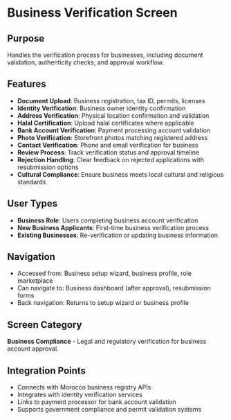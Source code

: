 # Business Verification Screen

## Purpose
Handles the verification process for businesses, including document validation, authenticity checks, and approval workflow.

## Features
- **Document Upload**: Business registration, tax ID, permits, licenses
- **Identity Verification**: Business owner identity confirmation
- **Address Verification**: Physical location confirmation and validation
- **Halal Certification**: Upload halal certificates where applicable
- **Bank Account Verification**: Payment processing account validation
- **Photo Verification**: Storefront photos matching registered address
- **Contact Verification**: Phone and email verification for business
- **Review Process**: Track verification status and approval timeline
- **Rejection Handling**: Clear feedback on rejected applications with resubmission options
- **Cultural Compliance**: Ensure business meets local cultural and religious standards

## User Types
- **Business Role**: Users completing business account verification
- **New Business Applicants**: First-time business verification process
- **Existing Businesses**: Re-verification or updating business information

## Navigation
- Accessed from: Business setup wizard, business profile, role marketplace
- Can navigate to: Business dashboard (after approval), resubmission forms
- Back navigation: Returns to setup wizard or business profile

## Screen Category
**Business Compliance** - Legal and regulatory verification for business account approval.

## Integration Points
- Connects with Morocco business registry APIs
- Integrates with identity verification services
- Links to payment processor for bank account validation
- Supports government compliance and permit validation systems
